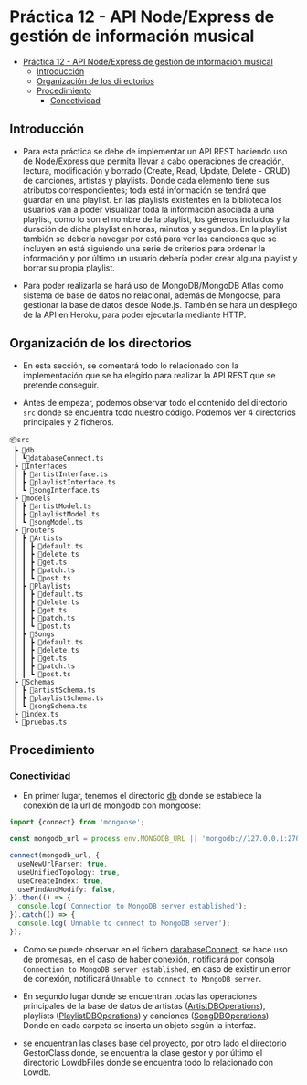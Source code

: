 # Práctica 12 - API Node/Express de gestión de información musical
- [Práctica 12 - API Node/Express de gestión de información musical](#práctica-12---api-nodeexpress-de-gestión-de-información-musical)
  - [Introducción](#introducción)
  - [Organización de los directorios](#organización-de-los-directorios)
  - [Procedimiento](#procedimiento)
    - [Conectividad](#conectividad)
## Introducción

- Para esta práctica se debe de implementar un API REST haciendo uso de Node/Express que permita llevar a cabo operaciones de creación, lectura, modificación y borrado (Create, Read, Update, Delete - CRUD) de canciones, artistas y playlists. Donde cada elemento tiene sus atributos correspondientes; toda está información se tendrá que guardar en una playlist. En las playlists existentes en la biblioteca los usuarios van a poder visualizar toda la información asociada a una playlist, como lo son el nombre de la playlist, los géneros incluidos y la duración de dicha playlist en horas, minutos y segundos. En la playlist también se debería navegar por está para ver las canciones que se incluyen en está siguiendo una serie de criterios para ordenar la información y por último un usuario debería poder crear alguna playlist y borrar su propia playlist.

- Para poder realizarla se hará uso de MongoDB/MongoDB Atlas como sistema de base de datos no relacional, además de Mongoose, para gestionar la base de datos desde Node.js. También se hara un despliego de la API en Heroku, para poder ejecutarla mediante HTTP.

## Organización de los directorios

- En esta sección, se comentará todo lo relacionado con la implementación que se ha elegido para realizar la API REST que se pretende conseguir.

- Antes de empezar, podemos observar todo el contenido del directorio ``src`` donde se encuentra todo nuestro código. Podemos ver 4 directorios principales y 2 ficheros.

```
📦src
 ┣ 📂db
 ┃ ┗📜databaseConnect.ts
 ┣ 📂Interfaces
 ┃ ┣ 📜artistInterface.ts
 ┃ ┣ 📜playlistInterface.ts
 ┃ ┗ 📜songInterface.ts
 ┣ 📂models
 ┃ ┣ 📜artistModel.ts
 ┃ ┣ 📜playlistModel.ts
 ┃ ┗ 📜songModel.ts
 ┣ 📂routers
 ┃ ┣ 📂Artists
 ┃ ┃ ┣ 📜default.ts
 ┃ ┃ ┣ 📜delete.ts
 ┃ ┃ ┣ 📜get.ts
 ┃ ┃ ┣ 📜patch.ts
 ┃ ┃ ┗ 📜post.ts
 ┃ ┣ 📂Playlists
 ┃ ┃ ┣ 📜default.ts
 ┃ ┃ ┣ 📜delete.ts
 ┃ ┃ ┣ 📜get.ts
 ┃ ┃ ┣ 📜patch.ts
 ┃ ┃ ┗ 📜post.ts
 ┃ ┣ 📂Songs
 ┃ ┃ ┣ 📜default.ts
 ┃ ┃ ┣ 📜delete.ts
 ┃ ┃ ┣ 📜get.ts
 ┃ ┃ ┣ 📜patch.ts
 ┃ ┃ ┗ 📜post.ts
 ┣ 📂Schemas
 ┃ ┣ 📜artistSchema.ts
 ┃ ┣ 📜playlistSchema.ts
 ┃ ┗ 📜songSchema.ts
 ┣ 📜index.ts
 ┗ 📜pruebas.ts
```

 ## Procedimiento
 ### Conectividad 
- En primer lugar, tenemos el directorio [db](src/db/) donde se establece la conexión de la url de mongodb con mongoose:
```ts
import {connect} from 'mongoose';

const mongodb_url = process.env.MONGODB_URL || 'mongodb://127.0.0.1:27017/music-db';

connect(mongodb_url, {
  useNewUrlParser: true,
  useUnifiedTopology: true,
  useCreateIndex: true,
  useFindAndModify: false,
}).then(() => {
  console.log('Connection to MongoDB server established');
}).catch(() => {
  console.log('Unnable to connect to MongoDB server');
});
```
- Como se puede observar en el fichero [darabaseConnect](src/db/databaseConnect.ts), se hace uso de promesas, en el caso de haber conexión, notificará por consola `Connection to MongoDB server established`, en caso de existir un error de conexión, notificará `Unnable to connect to MongoDB server`.

- En segundo lugar
 donde se encuentran todas las operaciones principales de la base de datos de artistas ([ArtistDBOperations](src/App-Data-Bases-Operations/ArtistDBOperations/)), playlists ([PlaylistDBOperations](src/App-Data-Bases-Operations/PlaylistDBOperations/)) y canciones ([SongDBOperations](src/App-Data-Bases-Operations/SongDBOperations/)). Donde en cada carpeta se inserta un objeto según la interfaz.
- 
   se encuentran las clases base del proyecto, por otro lado el directorio GestorClass donde, se encuentra la clase gestor y por último el directorio LowdbFiles donde se encuentra todo lo relacionado con Lowdb.